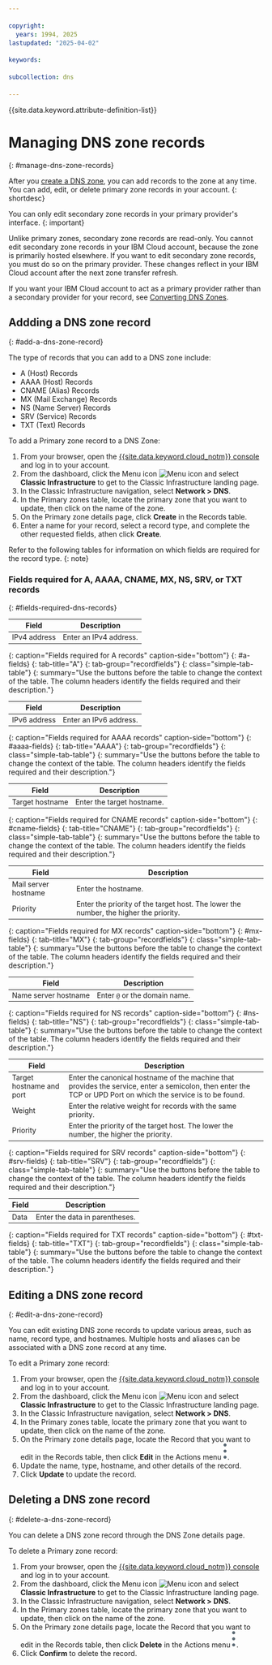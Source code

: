 ```yaml
---

copyright:
  years: 1994, 2025
lastupdated: "2025-04-02"

keywords:

subcollection: dns

---
```


{{site.data.keyword.attribute-definition-list}}

# Managing DNS zone records
{: #manage-dns-zone-records}

After you [create a DNS zone](/docs/dns?topic=dns-how-to-create-dns-zones), you can add records to the zone at any time. You can add, edit, or delete primary zone records in your account. 
{: shortdesc}

You can only edit secondary zone records in your primary provider's interface. 
{: important}

Unlike primary zones, secondary zone records are read-only. You cannot edit secondary zone records in your IBM Cloud account, because the zone is primarily hosted elsewhere. If you want to edit secondary zone records, you must do so on the primary provider. These changes reflect in your IBM Cloud account after the next zone transfer refresh.

If you want your IBM Cloud account to act as a primary provider rather than a secondary provider for your record, see [Converting DNS Zones](/docs/dns?topic=dns-how-to-convert-dns-zones).

## Addding a DNS zone record
{: #add-a-dns-zone-record}

The type of records that you can add to a DNS zone include:

* A (Host) Records
* AAAA (Host) Records
* CNAME (Alias) Records
* MX (Mail Exchange) Records
* NS (Name Server) Records
* SRV (Service) Records
* TXT (Text) Records

To add a Primary zone record to a DNS Zone:

1. From your browser, open the [{{site.data.keyword.cloud_notm}} console](/login) and log in to your account.
1. From the dashboard, click the Menu icon ![Menu icon](../icons/icon_hamburger.svg) and select **Classic Infrastructure** to get to the Classic Infrastructure landing page.
1. In the Classic Infrastructure navigation, select **Network > DNS**.
1. In the Primary zones table, locate the primary zone that you want to update, then click on the name of the zone.
1. On the Primary zone details page, click **Create** in the Records table. 
1. Enter a name for your record, select a record type, and complete the other requested fields, athen click **Create**.

Refer to the following tables for information on which fields are required for the record type.
{: note}

### Fields required for A, AAAA, CNAME, MX, NS, SRV, or TXT records
{: #fields-required-dns-records}

| Field | Description |
|-----------|----------|
| IPv4 address | Enter an IPv4 address.|
{: caption="Fields required for A records" caption-side="bottom"}
{: #a-fields}
{: tab-title="A"}
{: tab-group="recordfields"}
{: class="simple-tab-table"}
{: summary="Use the buttons before the table to change the context of the table. The column headers identify the fields required and their description."}

| Field | Description |
|-----------|----------|
| IPv6 address | Enter an IPv6 address.|
{: caption="Fields required for AAAA records" caption-side="bottom"}
{: #aaaa-fields}
{: tab-title="AAAA"}
{: tab-group="recordfields"}
{: class="simple-tab-table"}
{: summary="Use the buttons before the table to change the context of the table. The column headers identify the fields required and their description."}

| Field | Description |
|-----------|----------|
| Target hostname | Enter the target hostname.|
{: caption="Fields required for CNAME records" caption-side="bottom"}
{: #cname-fields}
{: tab-title="CNAME"}
{: tab-group="recordfields"}
{: class="simple-tab-table"}
{: summary="Use the buttons before the table to change the context of the table. The column headers identify the fields required and their description."}

| Field | Description |
|-----------|----------|
| Mail server hostname | Enter the hostname. |
| Priority | Enter the priority of the target host. The lower the number, the higher the priority. |
{: caption="Fields required for MX records" caption-side="bottom"}
{: #mx-fields}
{: tab-title="MX"}
{: tab-group="recordfields"}
{: class="simple-tab-table"}
{: summary="Use the buttons before the table to change the context of the table. The column headers identify the fields required and their description."}

| Field | Description |
|-----------|----------|
| Name server hostname | Enter `@` or the domain name. |
{: caption="Fields required for NS records" caption-side="bottom"}
{: #ns-fields}
{: tab-title="NS"}
{: tab-group="recordfields"}
{: class="simple-tab-table"}
{: summary="Use the buttons before the table to change the context of the table. The column headers identify the fields required and their description."}

| Field | Description |
|-----------|----------|
| Target hostname and port | Enter the canonical hostname of the machine that provides the service, enter a semicolon, then enter the TCP or UPD Port on which the service is to be found. |
| Weight | Enter the relative weight for records with the same priority. |
| Priority | Enter the priority of the target host. The lower the number, the higher the priority. |
{: caption="Fields required for SRV records" caption-side="bottom"}
{: #srv-fields}
{: tab-title="SRV"}
{: tab-group="recordfields"}
{: class="simple-tab-table"}
{: summary="Use the buttons before the table to change the context of the table. The column headers identify the fields required and their description."}

| Field | Description |
|-----------|----------|
| Data | Enter the data in parentheses. |
{: caption="Fields required for TXT records" caption-side="bottom"}
{: #txt-fields}
{: tab-title="TXT"}
{: tab-group="recordfields"}
{: class="simple-tab-table"}
{: summary="Use the buttons before the table to change the context of the table. The column headers identify the fields required and their description."}

## Editing a DNS zone record
{: #edit-a-dns-zone-record}

You can edit existing DNS zone records to update various areas, such as name, record type, and hostnames. Multiple hosts and aliases can be associated with a DNS zone record at any time.

To edit a Primary zone record:

1. From your browser, open the [{{site.data.keyword.cloud_notm}} console](/login) and log in to your account.
1. From the dashboard, click the Menu icon ![Menu icon](../icons/icon_hamburger.svg) and select **Classic Infrastructure** to get to the Classic Infrastructure landing page.
1. In the Classic Infrastructure navigation, select **Network > DNS**.
1. In the Primary zones table, locate the primary zone that you want to update, then click on the name of the zone.
1. On the Primary zone details page, locate the Record that you want to edit in the Records table, then click **Edit** in the Actions menu ![Actions menu](images/actions-icon-vertical.svg).
1. Update the name, type, hostname, and other details of the record.
2. Click **Update** to update the record.

## Deleting a DNS zone record
{: #delete-a-dns-zone-record}

You can delete a DNS zone record through the DNS Zone details page. 

To delete a Primary zone record:

1. From your browser, open the [{{site.data.keyword.cloud_notm}} console](/login) and log in to your account.
1. From the dashboard, click the Menu icon ![Menu icon](../icons/icon_hamburger.svg) and select **Classic Infrastructure** to get to the Classic Infrastructure landing page.
1. In the Classic Infrastructure navigation, select **Network > DNS**.
1. In the Primary zones table, locate the primary zone that you want to update, then click on the name of the zone.
1. On the Primary zone details page, locate the Record that you want to edit in the Records table, then click **Delete** in the Actions menu ![Actions menu](images/actions-icon-vertical.svg).
1. Click **Confirm** to delete the record.
